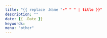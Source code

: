 ```yaml
---
title: "{{ replace .Name "-" " " | title }}"
description: ""
date: {{ .Date }}
keywords:
menu: "other"
---
```

